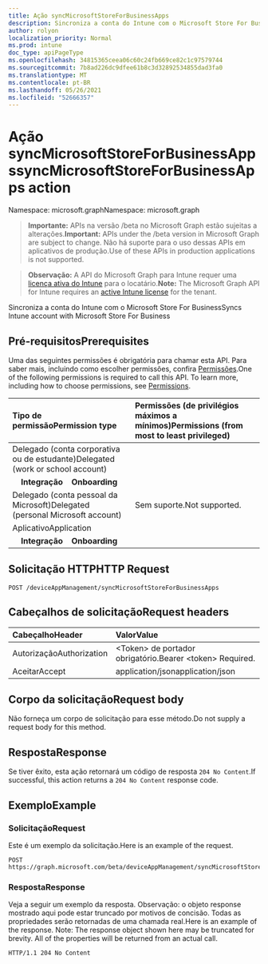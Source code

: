 ```yaml
---
title: Ação syncMicrosoftStoreForBusinessApps
description: Sincroniza a conta do Intune com o Microsoft Store For Business
author: rolyon
localization_priority: Normal
ms.prod: intune
doc_type: apiPageType
ms.openlocfilehash: 34815365ceea06c60c24fb669ce82c1c97579744
ms.sourcegitcommit: 7b8ad226dc9dfee61b8c3d32892534855dad3fa0
ms.translationtype: MT
ms.contentlocale: pt-BR
ms.lasthandoff: 05/26/2021
ms.locfileid: "52666357"
---
```

# <a name="syncmicrosoftstoreforbusinessapps-action"></a><span data-ttu-id="d0c91-103">Ação syncMicrosoftStoreForBusinessApps</span><span class="sxs-lookup"><span data-stu-id="d0c91-103">syncMicrosoftStoreForBusinessApps action</span></span>

<span data-ttu-id="d0c91-104">Namespace: microsoft.graph</span><span class="sxs-lookup"><span data-stu-id="d0c91-104">Namespace: microsoft.graph</span></span>

> <span data-ttu-id="d0c91-105">**Importante:** APIs na versão /beta no Microsoft Graph estão sujeitas a alterações.</span><span class="sxs-lookup"><span data-stu-id="d0c91-105">**Important:** APIs under the /beta version in Microsoft Graph are subject to change.</span></span> <span data-ttu-id="d0c91-106">Não há suporte para o uso dessas APIs em aplicativos de produção.</span><span class="sxs-lookup"><span data-stu-id="d0c91-106">Use of these APIs in production applications is not supported.</span></span>

> <span data-ttu-id="d0c91-107">**Observação:** A API do Microsoft Graph para Intune requer uma [licença ativa do Intune](https://go.microsoft.com/fwlink/?linkid=839381) para o locatário.</span><span class="sxs-lookup"><span data-stu-id="d0c91-107">**Note:** The Microsoft Graph API for Intune requires an [active Intune license](https://go.microsoft.com/fwlink/?linkid=839381) for the tenant.</span></span>

<span data-ttu-id="d0c91-108">Sincroniza a conta do Intune com o Microsoft Store For Business</span><span class="sxs-lookup"><span data-stu-id="d0c91-108">Syncs Intune account with Microsoft Store For Business</span></span>
## <a name="prerequisites"></a><span data-ttu-id="d0c91-109">Pré-requisitos</span><span class="sxs-lookup"><span data-stu-id="d0c91-109">Prerequisites</span></span>
<span data-ttu-id="d0c91-p102">Uma das seguintes permissões é obrigatória para chamar esta API. Para saber mais, incluindo como escolher permissões, confira [Permissões](/graph/permissions-reference).</span><span class="sxs-lookup"><span data-stu-id="d0c91-p102">One of the following permissions is required to call this API. To learn more, including how to choose permissions, see [Permissions](/graph/permissions-reference).</span></span>

|<span data-ttu-id="d0c91-112">Tipo de permissão</span><span class="sxs-lookup"><span data-stu-id="d0c91-112">Permission type</span></span>|<span data-ttu-id="d0c91-113">Permissões (de privilégios máximos a mínimos)</span><span class="sxs-lookup"><span data-stu-id="d0c91-113">Permissions (from most to least privileged)</span></span>|
|:---|:---|
|<span data-ttu-id="d0c91-114">Delegado (conta corporativa ou de estudante)</span><span class="sxs-lookup"><span data-stu-id="d0c91-114">Delegated (work or school account)</span></span>||
| <span data-ttu-id="d0c91-115">&nbsp; &nbsp; **Integração**</span><span class="sxs-lookup"><span data-stu-id="d0c91-115">&nbsp; &nbsp; **Onboarding**</span></span> | |<span data-ttu-id="d0c91-116">DeviceManagementApps.ReadWrite.All</span><span class="sxs-lookup"><span data-stu-id="d0c91-116">DeviceManagementApps.ReadWrite.All</span></span>|
|<span data-ttu-id="d0c91-117">Delegado (conta pessoal da Microsoft)</span><span class="sxs-lookup"><span data-stu-id="d0c91-117">Delegated (personal Microsoft account)</span></span>|<span data-ttu-id="d0c91-118">Sem suporte.</span><span class="sxs-lookup"><span data-stu-id="d0c91-118">Not supported.</span></span>|
|<span data-ttu-id="d0c91-119">Aplicativo</span><span class="sxs-lookup"><span data-stu-id="d0c91-119">Application</span></span>||
| <span data-ttu-id="d0c91-120">&nbsp; &nbsp; **Integração**</span><span class="sxs-lookup"><span data-stu-id="d0c91-120">&nbsp; &nbsp; **Onboarding**</span></span> | |<span data-ttu-id="d0c91-121">DeviceManagementApps.ReadWrite.All</span><span class="sxs-lookup"><span data-stu-id="d0c91-121">DeviceManagementApps.ReadWrite.All</span></span>|

## <a name="http-request"></a><span data-ttu-id="d0c91-122">Solicitação HTTP</span><span class="sxs-lookup"><span data-stu-id="d0c91-122">HTTP Request</span></span>
<!-- {
  "blockType": "ignored"
}
-->
``` http
POST /deviceAppManagement/syncMicrosoftStoreForBusinessApps
```

## <a name="request-headers"></a><span data-ttu-id="d0c91-123">Cabeçalhos de solicitação</span><span class="sxs-lookup"><span data-stu-id="d0c91-123">Request headers</span></span>
|<span data-ttu-id="d0c91-124">Cabeçalho</span><span class="sxs-lookup"><span data-stu-id="d0c91-124">Header</span></span>|<span data-ttu-id="d0c91-125">Valor</span><span class="sxs-lookup"><span data-stu-id="d0c91-125">Value</span></span>|
|:---|:---|
|<span data-ttu-id="d0c91-126">Autorização</span><span class="sxs-lookup"><span data-stu-id="d0c91-126">Authorization</span></span>|<span data-ttu-id="d0c91-127">&lt;Token&gt; de portador obrigatório.</span><span class="sxs-lookup"><span data-stu-id="d0c91-127">Bearer &lt;token&gt; Required.</span></span>|
|<span data-ttu-id="d0c91-128">Aceitar</span><span class="sxs-lookup"><span data-stu-id="d0c91-128">Accept</span></span>|<span data-ttu-id="d0c91-129">application/json</span><span class="sxs-lookup"><span data-stu-id="d0c91-129">application/json</span></span>|

## <a name="request-body"></a><span data-ttu-id="d0c91-130">Corpo da solicitação</span><span class="sxs-lookup"><span data-stu-id="d0c91-130">Request body</span></span>
<span data-ttu-id="d0c91-131">Não forneça um corpo de solicitação para esse método.</span><span class="sxs-lookup"><span data-stu-id="d0c91-131">Do not supply a request body for this method.</span></span>

## <a name="response"></a><span data-ttu-id="d0c91-132">Resposta</span><span class="sxs-lookup"><span data-stu-id="d0c91-132">Response</span></span>
<span data-ttu-id="d0c91-133">Se tiver êxito, esta ação retornará um código de resposta `204 No Content`.</span><span class="sxs-lookup"><span data-stu-id="d0c91-133">If successful, this action returns a `204 No Content` response code.</span></span>

## <a name="example"></a><span data-ttu-id="d0c91-134">Exemplo</span><span class="sxs-lookup"><span data-stu-id="d0c91-134">Example</span></span>
### <a name="request"></a><span data-ttu-id="d0c91-135">Solicitação</span><span class="sxs-lookup"><span data-stu-id="d0c91-135">Request</span></span>
<span data-ttu-id="d0c91-136">Este é um exemplo da solicitação.</span><span class="sxs-lookup"><span data-stu-id="d0c91-136">Here is an example of the request.</span></span>
``` http
POST https://graph.microsoft.com/beta/deviceAppManagement/syncMicrosoftStoreForBusinessApps
```

### <a name="response"></a><span data-ttu-id="d0c91-137">Resposta</span><span class="sxs-lookup"><span data-stu-id="d0c91-137">Response</span></span>
<span data-ttu-id="d0c91-p103">Veja a seguir um exemplo da resposta. Observação: o objeto response mostrado aqui pode estar truncado por motivos de concisão. Todas as propriedades serão retornadas de uma chamada real.</span><span class="sxs-lookup"><span data-stu-id="d0c91-p103">Here is an example of the response. Note: The response object shown here may be truncated for brevity. All of the properties will be returned from an actual call.</span></span>
``` http
HTTP/1.1 204 No Content
```










